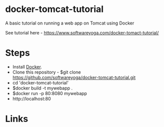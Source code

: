# docker-tomcat-tutorial
A basic tutorial on running a web app on Tomcat using Docker

See tutorial here - https://www.softwareyoga.com/docker-tomact-tutorial/

# Steps
* Install [Docker](https://docs.docker.com/install/).
* Clone this repository - $git clone https://github.com/softwareyoga/docker-tomcat-tutorial.git
* cd 'docker-tomcat-tutorial'
* $docker build -t mywebapp .
* $docker run -p 80:8080 mywebapp
* http://localhost:80

# Links
